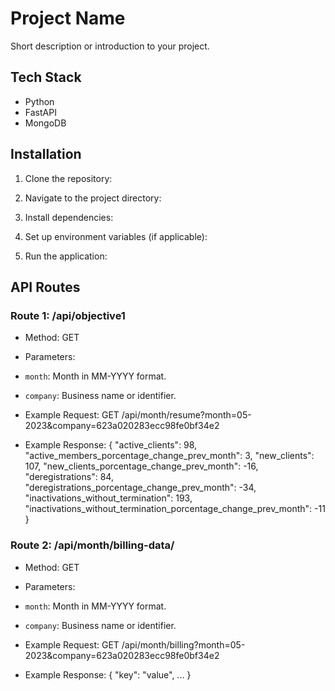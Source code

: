 # Project Name

Short description or introduction to your project.

## Tech Stack

- Python
- FastAPI
- MongoDB

## Installation

1. Clone the repository:

2. Navigate to the project directory:

3. Install dependencies:

4. Set up environment variables (if applicable):

5. Run the application:

## API Routes

### Route 1: /api/objective1

- Method: GET
- Parameters:
- `month`: Month in MM-YYYY format.
- `company`: Business name or identifier.

- Example Request:
  GET /api/month/resume?month=05-2023&company=623a020283ecc98fe0bf34e2

- Example Response:
  {
  "active_clients": 98,
  "active_members_porcentage_change_prev_month": 3,
  "new_clients": 107,
  "new_clients_porcentage_change_prev_month": -16,
  "deregistrations": 84,
  "deregistrations_porcentage_change_prev_month": -34,
  "inactivations_without_termination": 193,
  "inactivations_without_termination_porcentage_change_prev_month": -11
  }

### Route 2: /api/month/billing-data/

- Method: GET
- Parameters:
- `month`: Month in MM-YYYY format.
- `company`: Business name or identifier.

- Example Request:
  GET /api/month/billing?month=05-2023&company=623a020283ecc98fe0bf34e2

- Example Response:
  {
  "key": "value",
  ...
  }

